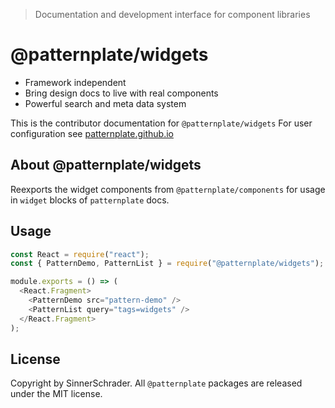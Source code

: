 > Documentation and development interface for component libraries

# @patternplate/widgets

* Framework independent
* Bring design docs to live with real components
* Powerful search and meta data system

This is the contributor documentation for `@patternplate/widgets`
For user configuration see [patternplate.github.io](https://patternplate.github.io)

## About @patternplate/widgets

Reexports the widget components from `@patternplate/components` for usage
in `widget` blocks of `patternplate` docs.

## Usage

```js
const React = require("react");
const { PatternDemo, PatternList } = require("@patternplate/widgets");

module.exports = () => (
  <React.Fragment>
    <PatternDemo src="pattern-demo" />
    <PatternList query="tags=widgets" />
  </React.Fragment>
);
```

## License

Copyright by SinnerSchrader. All `@patternplate` packages are released under the MIT license.

